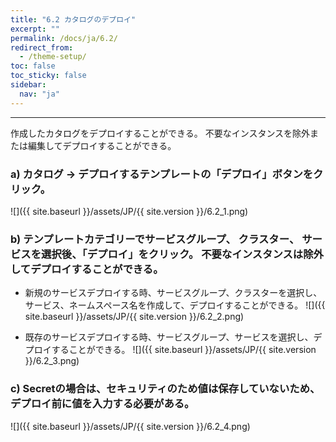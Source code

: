```yaml
---
title: "6.2 カタログのデプロイ"
excerpt: ""
permalink: /docs/ja/6.2/
redirect_from:
  - /theme-setup/
toc: false
toc_sticky: false
sidebar:
  nav: "ja"
---
```



---

作成したカタログをデプロイすることができる。 不要なインスタンスを除外または編集してデプロイすることができる。

### a\) カタログ → デプロイするテンプレートの「デプロイ」ボタンをクリック。
![]({{ site.baseurl }}/assets/JP/{{ site.version }}/6.2_1.png)

### b\) テンプレートカテゴリーでサービスグループ、 クラスター、 サービスを選択後、「デプロイ」をクリック。 不要なインスタンスは除外してデプロイすることができる。

* 新規のサービスデプロイする時、サービスグループ、クラスターを選択し、サービス、ネームスペース名を作成して、デプロイすることができる。
![]({{ site.baseurl }}/assets/JP/{{ site.version }}/6.2_2.png)

* 既存のサービスデプロイする時、サービスグループ、サービスを選択し、デプロイすることができる。
![]({{ site.baseurl }}/assets/JP/{{ site.version }}/6.2_3.png)

### c\) Secretの場合は、セキュリティのため値は保存していないため、デプロイ前に値を入力する必要がある。
![]({{ site.baseurl }}/assets/JP/{{ site.version }}/6.2_4.png)
